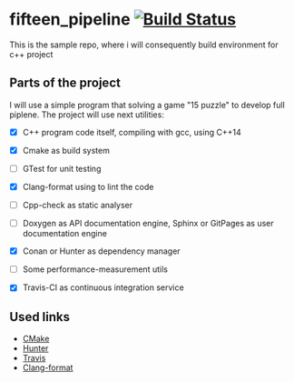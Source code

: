 # fifteen_pipeline [![Build Status](https://travis-ci.org/enterxor/fifteen_pipeline.svg?branch=master)](https://travis-ci.org/enterxor/fifteen_pipeline)

This is the sample repo, where i will consequently build environment for c++ project

## Parts of the project
I will use a simple program that solving a game "15 puzzle" to develop full piplene.
The project will use next utilities:
- [x] C++ program code itself, compiling with gcc, using C++14
- [x] Cmake as build system
- [ ] GTest for unit testing
- [x] Clang-format using to lint the code
- [ ] Cpp-check as static analyser
- [ ] Doxygen as API documentation engine, Sphinx or GitPages as user documentation engine
- [x] Conan or Hunter as dependency manager
- [ ] Some performance-measurement utils
- [x] Travis-CI as continuous integration service


## Used links
* [CMake](https://cliutils.gitlab.io/modern-cmake/)
* [Hunter](https://docs.hunter.sh/en/latest/)
* [Travis](https://docs.travis-ci.com/user/for-beginners/)
* [Clang-format](https://embeddedartistry.com/blog/2017/11/02/a-strategy-for-enforcing-formatting-with-your-build-server/)
